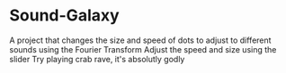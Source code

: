 # Sound-Galaxy
A project that changes the size and speed of dots to adjust to different sounds using the Fourier Transform
Adjust the speed and size using the slider
Try playing crab rave, it's absolutly godly
